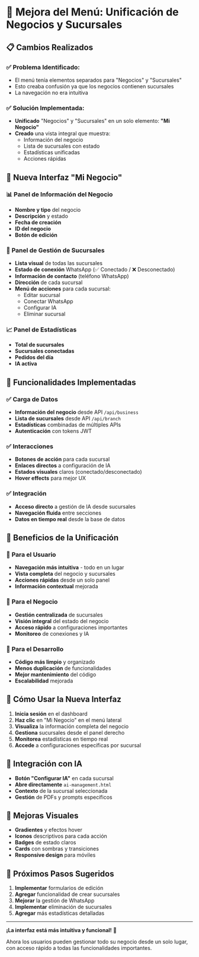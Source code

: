 # 🏢 Mejora del Menú: Unificación de Negocios y Sucursales

## 📋 Cambios Realizados

### ✅ **Problema Identificado:**
- El menú tenía elementos separados para "Negocios" y "Sucursales"
- Esto creaba confusión ya que los negocios contienen sucursales
- La navegación no era intuitiva

### ✅ **Solución Implementada:**
- **Unificado** "Negocios" y "Sucursales" en un solo elemento: **"Mi Negocio"**
- **Creado** una vista integral que muestra:
  - Información del negocio
  - Lista de sucursales con estado
  - Estadísticas unificadas
  - Acciones rápidas

## 🎨 **Nueva Interfaz "Mi Negocio"**

### 📊 **Panel de Información del Negocio**
- **Nombre y tipo** del negocio
- **Descripción** y estado
- **Fecha de creación**
- **ID del negocio**
- **Botón de edición**

### 🏪 **Panel de Gestión de Sucursales**
- **Lista visual** de todas las sucursales
- **Estado de conexión** WhatsApp (✅ Conectado / ❌ Desconectado)
- **Información de contacto** (teléfono WhatsApp)
- **Dirección** de cada sucursal
- **Menú de acciones** para cada sucursal:
  - Editar sucursal
  - Conectar WhatsApp
  - Configurar IA
  - Eliminar sucursal

### 📈 **Panel de Estadísticas**
- **Total de sucursales**
- **Sucursales conectadas**
- **Pedidos del día**
- **IA activa**

## 🔧 **Funcionalidades Implementadas**

### ✅ **Carga de Datos**
- **Información del negocio** desde API `/api/business`
- **Lista de sucursales** desde API `/api/branch`
- **Estadísticas** combinadas de múltiples APIs
- **Autenticación** con tokens JWT

### ✅ **Interacciones**
- **Botones de acción** para cada sucursal
- **Enlaces directos** a configuración de IA
- **Estados visuales** claros (conectado/desconectado)
- **Hover effects** para mejor UX

### ✅ **Integración**
- **Acceso directo** a gestión de IA desde sucursales
- **Navegación fluida** entre secciones
- **Datos en tiempo real** desde la base de datos

## 🎯 **Beneficios de la Unificación**

### 👥 **Para el Usuario**
- **Navegación más intuitiva** - todo en un lugar
- **Vista completa** del negocio y sucursales
- **Acciones rápidas** desde un solo panel
- **Información contextual** mejorada

### 🏢 **Para el Negocio**
- **Gestión centralizada** de sucursales
- **Visión integral** del estado del negocio
- **Acceso rápido** a configuraciones importantes
- **Monitoreo** de conexiones y IA

### 🚀 **Para el Desarrollo**
- **Código más limpio** y organizado
- **Menos duplicación** de funcionalidades
- **Mejor mantenimiento** del código
- **Escalabilidad** mejorada

## 📱 **Cómo Usar la Nueva Interfaz**

1. **Inicia sesión** en el dashboard
2. **Haz clic** en "Mi Negocio" en el menú lateral
3. **Visualiza** la información completa del negocio
4. **Gestiona** sucursales desde el panel derecho
5. **Monitorea** estadísticas en tiempo real
6. **Accede** a configuraciones específicas por sucursal

## 🔗 **Integración con IA**

- **Botón "Configurar IA"** en cada sucursal
- **Abre directamente** `ai-management.html`
- **Contexto** de la sucursal seleccionada
- **Gestión** de PDFs y prompts específicos

## 🎨 **Mejoras Visuales**

- **Gradientes** y efectos hover
- **Iconos** descriptivos para cada acción
- **Badges** de estado claros
- **Cards** con sombras y transiciones
- **Responsive design** para móviles

## 🚀 **Próximos Pasos Sugeridos**

1. **Implementar** formularios de edición
2. **Agregar** funcionalidad de crear sucursales
3. **Mejorar** la gestión de WhatsApp
4. **Implementar** eliminación de sucursales
5. **Agregar** más estadísticas detalladas

---

**¡La interfaz está más intuitiva y funcional!** 🎉

Ahora los usuarios pueden gestionar todo su negocio desde un solo lugar, con acceso rápido a todas las funcionalidades importantes.

